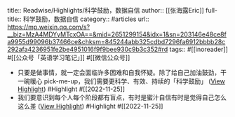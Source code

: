 title:: Readwise/Highlights/科学鼓励，数据自信
author:: [[张海露Eric]]
full-title:: 科学鼓励，数据自信
category:: #articles
url:: https://mp.weixin.qq.com/s?__biz=MzA4MDYyMTcxOA==&mid=2651299154&idx=1&sn=203146e48ce8fa9955d99096b37466ce&chksm=845244abb325cdbd7296fa6912bbbb28c292afa4236951fe2be4951016f9f9bee930c9b3c352#rd
tags:: #[[inoreader]] #[[公众号「英语学习笔记」]] #[[微信公众号]]

- 只要是做事情，就一定会面临许多困难和自我怀疑。除了给自己加油鼓劲，干一碗暖心 pick-me-up，我们需要更科学、有效、持续的「科学鼓励」 ([View Highlight](https://read.readwise.io/read/01gjp6a8qdggm9mgpp5hxjfyhk)) #Highlight #[[2022-11-25]]
- 我们要意识到每个人每个阶段都有盲点，有时是蜜汁自信有时是觉得自己怎么这么差 ([View Highlight](https://read.readwise.io/read/01gjp6ah4ayegjtkt5kgm3wkc6)) #Highlight #[[2022-11-25]]